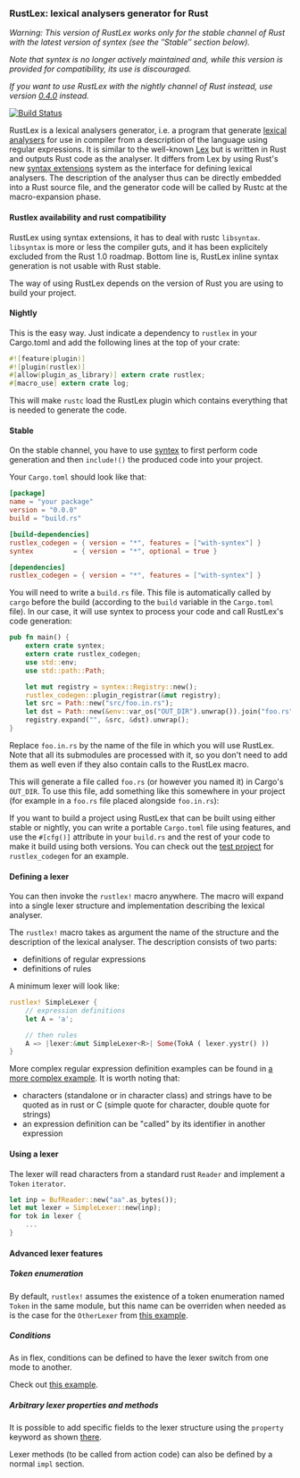 ### RustLex: lexical analysers generator for Rust

*Warning: This version of RustLex works only for the stable channel of Rust
with the latest version of syntex (see the ‶Stable″ section below).*

*Note that syntex is no longer actively maintained and, while this version is
provided for compatibility, its use is discouraged.*

*If you want to use RustLex with the nightly channel of Rust instead, use version
[0.4.0] instead.*

[0.4.0]: https://crates.io/crates/rustlex/0.4.0

[![Build Status](https://travis-ci.org/naominitel/rustlex.svg)](https://travis-ci.org/naominitel/rustlex)

RustLex is a lexical analysers generator, i.e. a program that generate [lexical
analysers](http://en.wikipedia.org/wiki/Lexical_analysis) for use in compiler
from a description of the language using regular expressions. It is similar to
the well-known [Lex](http://en.wikipedia.org/wiki/Lex_(software)) but is written
in Rust and outputs Rust code as the analyser.  It differs from Lex by using
Rust's new [syntax extensions]() system as the interface for defining lexical
analysers. The description of the analyser thus can be directly embedded into a
Rust source file, and the generator code will be called by Rustc at the
 macro-expansion phase.

#### Rustlex availability and rust compatibility

RustLex using syntax extensions, it has to deal with rustc `libsyntax`.
`libsyntax` is more or less the compiler guts, and it has been explicitely
excluded from the Rust 1.0 roadmap. Bottom line is, RustLex inline syntax
generation is not usable with Rust stable.

The way of using RustLex depends on the version of Rust you are using to build
your project.

#### Nightly

This is the easy way. Just indicate a dependency to `rustlex` in your Cargo.toml
and add the following lines at the top of your crate:

```rust
#![feature(plugin)]
#![plugin(rustlex)]
#[allow(plugin_as_library)] extern crate rustlex;
#[macro_use] extern crate log;
```

This will make `rustc` load the RustLex plugin which contains everything that
is needed to generate the code.

#### Stable

On the stable channel, you have to use [syntex] to first perform code generation
and then `include!()` the produced code into your project.

[syntex]: https://github.com/erickt/rust-syntex

Your `Cargo.toml` should look like that:

```toml
[package]
name = "your package"
version = "0.0.0"
build = "build.rs"

[build-dependencies]
rustlex_codegen = { version = "*", features = ["with-syntex"] }
syntex          = { version = "*", optional = true }

[dependencies]
rustlex_codegen = { version = "*", features = ["with-syntex"] }
```

You will need to write a `build.rs` file. This file is automatically called by
`cargo` before the build (according to the `build` variable in the `Cargo.toml`
file). In our case, it will use syntex to process your code and call RustLex's
code generation:

```rust
pub fn main() {
    extern crate syntex;
    extern crate rustlex_codegen;
    use std::env;
    use std::path::Path;

    let mut registry = syntex::Registry::new();
    rustlex_codegen::plugin_registrar(&mut registry);
    let src = Path::new("src/foo.in.rs");
    let dst = Path::new(&env::var_os("OUT_DIR").unwrap()).join("foo.rs");
    registry.expand("", &src, &dst).unwrap();
}
```

Replace `foo.in.rs` by the name of the file in which you will use RustLex. Note
that all its submodules are processed with it, so you don't need to add them as
well even if they also contain calls to the RustLex macro.

This will generate a file called `foo.rs` (or however you named it) in Cargo's
`OUT_DIR`. To use this file, add something like this somewhere in your project
(for example in a `foo.rs` file placed alongside `foo.in.rs`):

If you want to build a project using RustLex that can be built using either
stable or nightly, you can write a portable `Cargo.toml` file using features,
and use the `#[cfg()]` attribute in your `build.rs` and the rest of your code to
make it build using both versions. You can check out the [test project] for
`rustlex_codegen` for an example.

[test project]: (http://github.com/naominitel/RustLex/tree/master/codegen/tests/Cargo.toml/)

#### Defining a lexer

You can then invoke the `rustlex!` macro anywhere. The macro will expand into a
single lexer structure and implementation describing the lexical analyser.

The `rustlex!` macro takes as argument the name of the structure and the
 description of the lexical analyser. The description consists of two parts:
* definitions of regular expressions
* definitions of rules

A minimum lexer will look like:

```rust
rustlex! SimpleLexer {
    // expression definitions
    let A = 'a';

    // then rules
    A => |lexer:&mut SimpleLexer<R>| Some(TokA ( lexer.yystr() ))
}
```

More complex regular expression definition examples can be found in [a more
 complex example](tests/complex.rs). It is worth noting that:
* characters (standalone or in character class) and strings have to be quoted as
  in rust or C (simple quote for character, double quote for strings)
* an expression definition can be "called" by its identifier in another
  expression

#### Using a lexer

The lexer will read characters from a standard rust `Reader` and implement a
`Token` `iterator`.

```rust
let inp = BufReader::new("aa".as_bytes());
let mut lexer = SimpleLexer::new(inp);
for tok in lexer {
    ...
}
```

#### Advanced lexer features

##### Token enumeration

By default, `rustlex!` assumes the existence of a token enumeration named
`Token` in the same module, but this name can be overriden when needed as is the
case for the `OtherLexer` from [this example](tests/simple.rs).

##### Conditions

As in flex, conditions can be defined to have the lexer switch from one mode to
another.

Check out [this example](tests/condition.rs).

##### Arbitrary lexer properties and methods

It is possible to add specific fields to the lexer structure using the
`property` keyword as shown [there](tests/properties.rs).

Lexer methods (to be called from action code) can also be defined by a normal
`impl` section.
